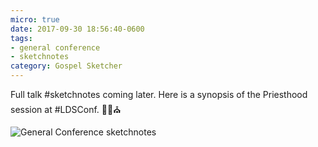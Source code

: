 ```yaml
---
micro: true
date: 2017-09-30 18:56:40-0600
tags:
- general conference
- sketchnotes
category: Gospel Sketcher
---
```


Full talk #sketchnotes coming later. Here is a synopsis of the Priesthood session at #LDSConf. ✍🏼⛪️

<img src="https://media.bennorris.org/images/gospelsketcher/uploads/2018/b1004428d8.jpg" alt="General Conference sketchnotes" />
